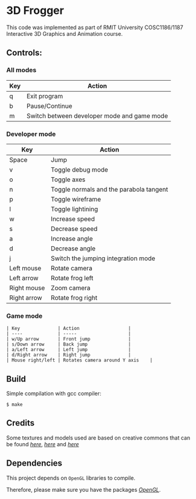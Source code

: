 # 3D Frogger

This code was implemented as part of RMIT University COSC1186/1187 Interactive 3D Graphics and Animation course.

## Controls:

### All modes

| Key | Action      |
| --- | -----       |
| q   | Exit program|
| b   | Pause/Continue|
| m   | Switch between developer mode and game mode|

### Developer mode

| Key         | Action			                 |
| ----        | -----       	   			 |
| Space       | Jump        	   			 |
| v           | Toggle debug mode 			 |
| o           | Toggle axes       			 |
| n           | Toggle normals and the parabola tangent  |
| p           | Toggle wireframe			 |
| l           | Toggle lightining			 |
| w           | Increase speed				 |
| s           | Decrease speed				 |
| a           | Increase angle				 |
| d    	      | Decrease angle				 |
| j    	      | Switch the jumping integration mode	 |
| Left mouse  | Rotate camera				 |
| Left arrow  | Rotate frog left			 |
| Right mouse | Zoom camera				 |
| Right arrow | Rotate frog right			 |
	
	
### Game mode

	| Key              | Action			         |
	| ----             | -----       	   		 |
	| w/Up arrow       | Front jump				 |
	| s/Down arrow     | Back jump				 |
	| a/Left arrow     | Left jump				 |
	| d/Right arrow    | Right jump				 |
	| Mouse right/left | Rotates camera around Y axis	 |

## Build

Simple compilation with gcc compiler:

    $ make
    
## Credits

Some textures and models used are based on creative commons that can be found *[here][LINK1]*, *[here][LINK2]* and *[here][LINK3]*

## Dependencies

This project depends on `OpenGL` libraries to compile.

Therefore, please make sure you have the packages *[OpenGL][OPENGL_LINK]*.

[LINK1]: http://www.theairtightgarage.net/index_textures.html
[LINK2]: http://www.123dapp.com/3dcr-Creature/Racing-frog-8/1625190
[LINK3]: http://www.123dapp.com/123C-3D-Model/Old-Fashioned-Convertible/1124556
[OPENGL_LINK]: https://www.opengl.org/
